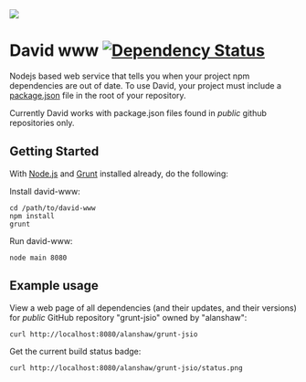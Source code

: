 <img src="https://raw.github.com/alanshaw/david-www/master/david.png"/>

David www [![Dependency Status](http://david-dm.org/alanshaw/david-www/status.png)](http://david-dm.org/alanshaw/david-www)
=========

Nodejs based web service that tells you when your project npm dependencies are out of date. To use David, your project must include a [package.json](https://npmjs.org/doc/json.html) file in the root of your repository.

Currently David works with package.json files found in _public_ github repositories only.

Getting Started
---------------

With [Node.js](http://nodejs.org/) and [Grunt](http://gruntjs.com/) installed already, do the following:

Install david-www:

	cd /path/to/david-www
	npm install
	grunt

Run david-www:

	node main 8080


Example usage
-------------

View a web page of all dependencies (and their updates, and their versions) for _public_ GitHub repository "grunt-jsio" owned by "alanshaw":

	curl http://localhost:8080/alanshaw/grunt-jsio

Get the current build status badge:

	curl http://localhost:8080/alanshaw/grunt-jsio/status.png
